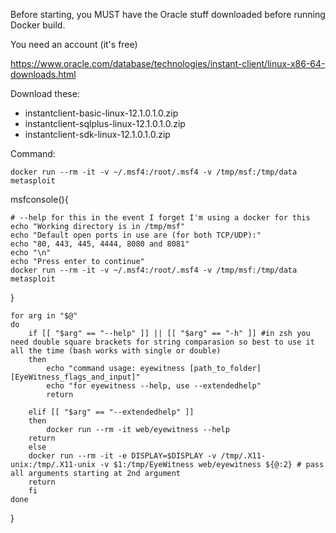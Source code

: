 Before starting, you MUST have the Oracle stuff downloaded before running Docker build. 

You need an account (it's free)

https://www.oracle.com/database/technologies/instant-client/linux-x86-64-downloads.html

Download these:

* instantclient-basic-linux-12.1.0.1.0.zip
* instantclient-sqlplus-linux-12.1.0.1.0.zip
* instantclient-sdk-linux-12.1.0.1.0.zip



Command:

	docker run --rm -it -v ~/.msf4:/root/.msf4 -v /tmp/msf:/tmp/data metasploit

msfconsole(){

    # --help for this in the event I forget I'm using a docker for this
    echo "Working directory is in /tmp/msf"
    echo "Default open ports in use are (for both TCP/UDP):"
    echo "80, 443, 445, 4444, 8080 and 8081"
    echo "\n"
    echo "Press enter to continue"
    docker run --rm -it -v ~/.msf4:/root/.msf4 -v /tmp/msf:/tmp/data metasploit
}


    for arg in "$@"
    do
        if [[ "$arg" == "--help" ]] || [[ "$arg" == "-h" ]] #in zsh you need double square brackets for string comparasion so best to use it all the time (bash works with single or double)
        then
            echo "command usage: eyewitness [path_to_folder] [EyeWitness_flags_and_input]"
            echo "for eyewitness --help, use --extendedhelp"
            return
        
        elif [[ "$arg" == "--extendedhelp" ]]
        then
            docker run --rm -it web/eyewitness --help
		return
        else
		docker run --rm -it -e DISPLAY=$DISPLAY -v /tmp/.X11-unix:/tmp/.X11-unix -v $1:/tmp/EyeWitness web/eyewitness ${@:2} # pass all arguments starting at 2nd argument
		return
        fi
    done
    
}